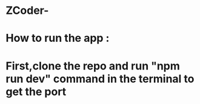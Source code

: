 # ZCoder-
# How to run the app :
# First,clone the repo and run "npm run dev" command in the terminal to get the port
